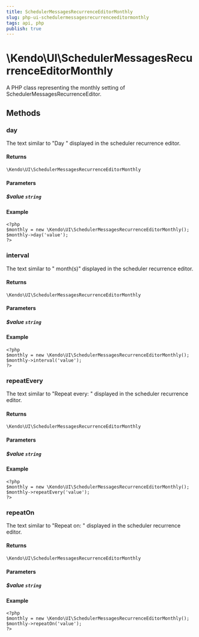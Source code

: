 ```yaml
---
title: SchedulerMessagesRecurrenceEditorMonthly
slug: php-ui-schedulermessagesrecurrenceeditormonthly
tags: api, php
publish: true
---
```


# \Kendo\UI\SchedulerMessagesRecurrenceEditorMonthly

A PHP class representing the monthly setting of SchedulerMessagesRecurrenceEditor.


## Methods

### day
The text similar to "Day " displayed in the scheduler recurrence editor.

#### Returns
`\Kendo\UI\SchedulerMessagesRecurrenceEditorMonthly`

#### Parameters

##### $value `string`



#### Example 
    <?php
    $monthly = new \Kendo\UI\SchedulerMessagesRecurrenceEditorMonthly();
    $monthly->day('value');
    ?>

### interval
The text similar to " month(s)" displayed in the scheduler recurrence editor.

#### Returns
`\Kendo\UI\SchedulerMessagesRecurrenceEditorMonthly`

#### Parameters

##### $value `string`



#### Example 
    <?php
    $monthly = new \Kendo\UI\SchedulerMessagesRecurrenceEditorMonthly();
    $monthly->interval('value');
    ?>

### repeatEvery
The text similar to "Repeat every: " displayed in the scheduler recurrence editor.

#### Returns
`\Kendo\UI\SchedulerMessagesRecurrenceEditorMonthly`

#### Parameters

##### $value `string`



#### Example 
    <?php
    $monthly = new \Kendo\UI\SchedulerMessagesRecurrenceEditorMonthly();
    $monthly->repeatEvery('value');
    ?>

### repeatOn
The text similar to "Repeat on: " displayed in the scheduler recurrence editor.

#### Returns
`\Kendo\UI\SchedulerMessagesRecurrenceEditorMonthly`

#### Parameters

##### $value `string`



#### Example 
    <?php
    $monthly = new \Kendo\UI\SchedulerMessagesRecurrenceEditorMonthly();
    $monthly->repeatOn('value');
    ?>

